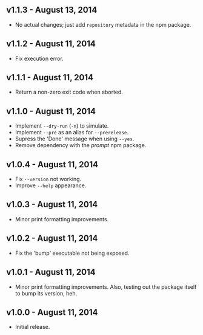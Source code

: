 ## v1.1.3 - August 13, 2014

 * No actual changes; just add `repository` metadata in the npm package.

## v1.1.2 - August 11, 2014

 * Fix execution error.

## v1.1.1 - August 11, 2014

 * Return a non-zero exit code when aborted.

## v1.1.0 - August 11, 2014

 * Implement `--dry-run` (`-n`) to simulate.
 * Implement `--pre` as an alias for `--prerelease`.
 * Supress the 'Done' message when using `--yes`.
 * Remove dependency with the *prompt* npm package.

## v1.0.4 - August 11, 2014

 * Fix `--version` not working.
 * Improve `--help` appearance.

## v1.0.3 - August 11, 2014

 * Minor print formatting improvements.

## v1.0.2 - August 11, 2014

 * Fix the 'bump' executable not being exposed.

## v1.0.1 - August 11, 2014

 * Minor print formatting improvements. Also, testing out the package itself to 
 bump its version, heh.

## v1.0.0 - August 11, 2014

 * Initial release.
